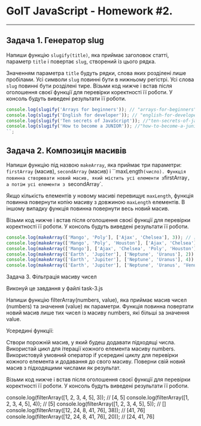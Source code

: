 # GoIT JavaScript - Homework #2.

---

## Задача 1. Генератор slug

Напиши функцію `slugify(title)`, яка приймає заголовок статті, параметр `title`
і повертає `slug`, створений із цього рядка.

Значенням параметра `title` будуть рядки, слова яких розділені лише пробілами.
Усі символи `slug` повинні бути в нижньому регістрі. Усі слова `slug` повинні
бути розділені тире. Візьми код нижче і встав після оголошення своєї функції для
перевірки коректності її роботи. У консоль будуть виведені результати її роботи.

```js
console.log(slugify('Arrays for beginners')); // "arrays-for-beginners"
console.log(slugify('English for developer')); // "english-for-developer"
console.log(slugify('Ten secrets of JavaScript')); //"ten-secrets-of-javascript"
console.log(slugify('How to become a JUNIOR')); //"how-to-become-a-junior"
``;
```

## Задача 2. Композиція масивів

Напиши функцію під назвою `makeArray`, яка приймає три параметри: `firstArray`
(масив), `secondArray` (масив) і ``maxLength` (число). Функція повинна
створювати новий масив, який містить усі елементи з `firstArray`, а потім усі
елементи з `secondArray`.

Якщо кількість елементів у новому масиві перевищує `maxLength`, функція повинна
повернути копію масиву з довжиною `maxLength` елементів. В іншому випадку
функція повинна повернути весь новий масив.

Візьми код нижче і встав після оголошення своєї функції для перевірки
коректності її роботи. У консоль будуть виведені результати її роботи.

```js
console.log(makeArray(['Mango', 'Poly'], ['Ajax', 'Chelsea'], 3)); // ["Mango","Poly","Ajax"]
console.log(makeArray(['Mango', 'Poly', 'Houston'], ['Ajax', 'Chelsea'], 4)); // ["Mango", "Poly", "Houston", "Ajax"]
console.log(makeArray(['Mango'], ['Ajax', 'Chelsea', 'Poly', 'Houston'], 3)); // ["Mango", "Ajax", "Chelsea"]
console.log(makeArray(['Earth', 'Jupiter'], ['Neptune', 'Uranus'], 2)); // ["Earth", "Jupiter"]
console.log(makeArray(['Earth', 'Jupiter'], ['Neptune', 'Uranus'], 4)); // ["Earth", "Jupiter", "Neptune", "Uranus"]
console.log(makeArray(['Earth', 'Jupiter'], ['Neptune', 'Uranus', 'Venus'], 0)); // []
```

Задача 3. Фільтрація масиву чисел

Виконуй це завдання у файлі task-3.js

Напиши функцію filterArray(numbers, value), яка приймає масив чисел (numbers) та
значення (value) як параметри. Функція повинна повертати новий масив лише тих
чисел із масиву numbers, які більші за значення value.

Усередині функції:

Створи порожній масив, у який будеш додавати підходящі числа. Використай цикл
для ітерації кожного елемента масиву numbers. Використовуй умовний оператор if
усередині циклу для перевірки кожного елемента и додавання до свого масиву.
Поверни свій новий масив з підходящими числами як результат.

Візьми код нижче і встав після оголошення своєї функції для перевірки
коректності її роботи. У консоль будуть виведені результати її роботи.

console.log(filterArray([1, 2, 3, 4, 5], 3)); // [4, 5]
console.log(filterArray([1, 2, 3, 4, 5], 4)); // [5] console.log(filterArray([1,
2, 3, 4, 5], 5)); // [] console.log(filterArray([12, 24, 8, 41, 76], 38)); //
[41, 76] console.log(filterArray([12, 24, 8, 41, 76], 20)); // [24, 41, 76]
